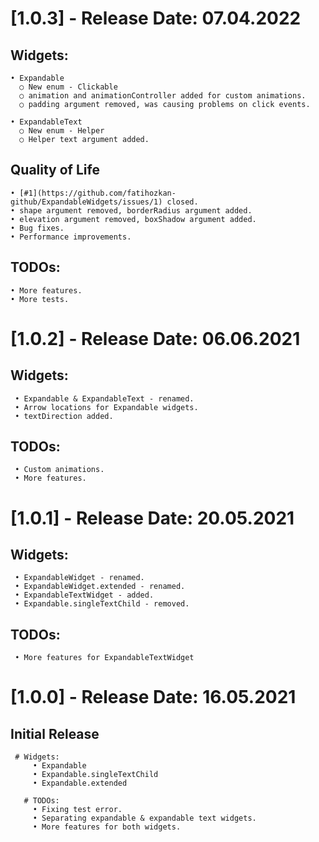 # [1.0.3] - Release Date: 07.04.2022

## Widgets:

    • Expandable
      ○ New enum - Clickable
      ○ animation and animationController added for custom animations.
      ○ padding argument removed, was causing problems on click events.

    • ExpandableText
      ○ New enum - Helper
      ○ Helper text argument added.

## Quality of Life

    • [#1](https://github.com/fatihozkan-github/ExpandableWidgets/issues/1) closed.
    • shape argument removed, borderRadius argument added.
    • elevation argument removed, boxShadow argument added.
    • Bug fixes.
    • Performance improvements.

## TODOs:

    • More features.
    • More tests.

# [1.0.2] - Release Date: 06.06.2021

## Widgets:

     • Expandable & ExpandableText - renamed.
     • Arrow locations for Expandable widgets.
     • textDirection added.

## TODOs:

     • Custom animations.
     • More features.

# [1.0.1] - Release Date: 20.05.2021

## Widgets:

     • ExpandableWidget - renamed.
     • ExpandableWidget.extended - renamed.
     • ExpandableTextWidget - added.
     • Expandable.singleTextChild - removed.

## TODOs:

     • More features for ExpandableTextWidget

# [1.0.0] - Release Date: 16.05.2021

## Initial Release

     # Widgets:
         • Expandable
         • Expandable.singleTextChild
         • Expandable.extended

       # TODOs:
         • Fixing test error.
         • Separating expandable & expandable text widgets.
         • More features for both widgets.
